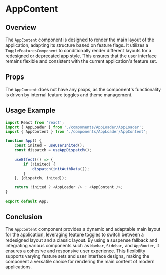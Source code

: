 # AppContent

## Overview 
The `AppContent` component is designed to render the main layout of the application, adapting its structure based on feature flags. 
It utilizes a `ToggleFeaturesComponent` to conditionally render different layouts for a redesigned or deprecated app style. 
This ensures that the user interface remains flexible and consistent with the current application's feature set.

## Props
The `AppContent` does not have any props, as the component's functionality is driven by internal feature toggles and theme management.

## Usage Example
```typescript jsx
import React from 'react';
import { AppLoader } from './components/AppLoader/AppLoader';
import { AppContent } from './components/AppLoader/AppContent';

function App() {
    const inited = useUserInited();
    const dispatch = useAppDispatch();

    useEffect(() => {
        if (!inited) {
            dispatch(initAuthData());
        }
    }, [dispatch, inited]);

    return !inited ? <AppLoader /> : <AppContent />;
}

export default App;

```

## Conclusion 
The `AppContent` component provides a dynamic and adaptable main layout for the application, leveraging feature toggles to switch between a redesigned layout and a classic layout.
By using a suspense fallback and integrating various components such as `Navbar`, `Sidebar`, and `AppRouter`, it ensures a cohesive and responsive user experience. This flexibility supports varying feature sets and user interface designs, making the component a versatile choice for rendering the main content of modern applications.
